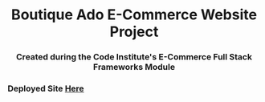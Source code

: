 <h1 align="center">Boutique Ado E-Commerce Website Project</h1>

<h3 align="center">Created during the Code Institute's E-Commerce Full Stack Frameworks Module</h3>

### Deployed Site [Here]([https://boutique-ado-website.herokuapp.com/](https://ci-boutique-ado-dc-7a99c9d6843d.herokuapp.com/)https://ci-boutique-ado-dc-7a99c9d6843d.herokuapp.com/)

